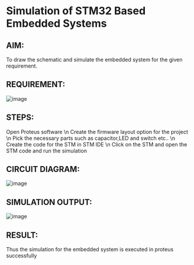 # Simulation of STM32 Based Embedded Systems

## AIM:
To draw the schematic and simulate the embedded system for the given requirement.

## REQUIREMENT:
![image](https://user-images.githubusercontent.com/6159567/228723969-3892a2a3-3743-4300-9636-ba0dba4ed150.png)

## STEPS:
Open Proteus software \n
Create the firmware layout option for the project \n
Pick the necessary parts such as capacitor,LED and switch etc.. \n
Create the code for the STM in STM IDE \n
Click on the STM and open the STM code and run the simulation


## CIRCUIT DIAGRAM:
![image](https://user-images.githubusercontent.com/75235128/230287462-89bf3d3f-67e7-4f03-b0d1-6caad076d4ec.png)

## SIMULATION OUTPUT:
![image](https://user-images.githubusercontent.com/75235128/230288311-37d9438e-f999-47b1-84bc-25a59035f2b6.png)

## RESULT:
Thus the simulation for the embedded system is executed in proteus successfully
